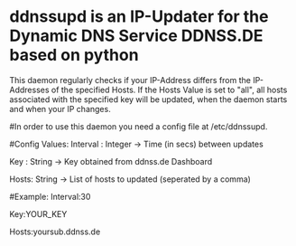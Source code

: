 # ddnssupd is an IP-Updater for the Dynamic DNS Service DDNSS.DE based on python

This daemon regularly checks if your IP-Address differs from the IP-Addresses of the specified Hosts.
If the Hosts Value is set to "all", all hosts associated with the specified key will be updated, when the daemon starts and when your IP changes.

#In order to use this daemon you need a config file at /etc/ddnssupd.

#Config Values:
Interval : Integer -> Time (in secs) between updates

Key : String -> Key obtained from ddnss.de Dashboard

Hosts: String -> List of hosts to updated (seperated by a comma)

#Example:
Interval:30

Key:YOUR_KEY

Hosts:yoursub.ddnss.de
